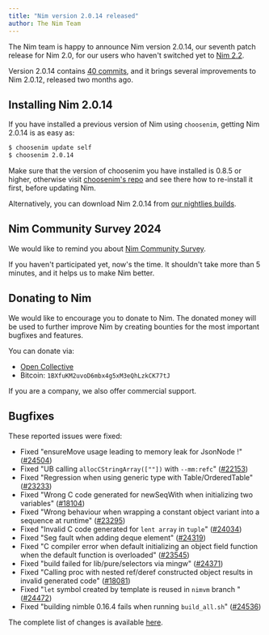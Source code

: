 ```yaml
---
title: "Nim version 2.0.14 released"
author: The Nim Team
---
```


The Nim team is happy to announce Nim version 2.0.14, our seventh patch release for Nim 2.0,
for our users who haven't switched yet to [Nim 2.2](https://nim-lang.org/blog/2024/10/02/nim-220-2010.html).

Version 2.0.14 contains [40 commits](https://github.com/nim-lang/Nim/compare/v2.0.12...v2.0.14), and it brings several improvements to Nim 2.0.12, released two months ago.





## Installing Nim 2.0.14

If you have installed a previous version of Nim using `choosenim`,
getting Nim 2.0.14 is as easy as:

```bash
$ choosenim update self
$ choosenim 2.0.14
```

Make sure that the version of choosenim you have installed is 0.8.5 or higher, otherwise visit [choosenim's repo](https://github.com/nim-lang/choosenim) and see there how to re-install it first, before updating Nim.

Alternatively, you can download Nim 2.0.14 from
[our nightlies builds](https://github.com/nim-lang/nightlies/releases/tag/2024-12-23-version-2-0-bf4de6a394e040d9810cba8c69fb2829ff04dcc6).





## Nim Community Survey 2024

We would like to remind you about [Nim Community Survey](https://nim-lang.org/blog/2024/12/09/community-survey-2024.html).

If you haven't participated yet, now's the time.
It shouldn't take more than 5 minutes, and it helps us to make Nim better.





## Donating to Nim

We would like to encourage you to donate to Nim.
The donated money will be used to further improve Nim by creating bounties
for the most important bugfixes and features.

You can donate via:

* [Open Collective](https://opencollective.com/nim)
* Bitcoin: `1BXfuKM2uvoD6mbx4g5xM3eQhLzkCK77tJ`

If you are a company, we also offer commercial support.





## Bugfixes

These reported issues were fixed:

- Fixed "ensureMove usage leading to memory leak for JsonNode !"
  ([#24504](https://github.com/nim-lang/Nim/issues/24504))
- Fixed "UB calling `allocCStringArray([""])` with `--mm:refc`"
  ([#22153](https://github.com/nim-lang/Nim/issues/22153))
- Fixed "Regression when using generic type with Table/OrderedTable"
  ([#23233](https://github.com/nim-lang/Nim/issues/23233))
- Fixed "Wrong C code generated for newSeqWith when initializing two variables"
  ([#18104](https://github.com/nim-lang/Nim/issues/18104))
- Fixed "Wrong behaviour when wrapping a constant  object variant into a sequence at runtime"
  ([#23295](https://github.com/nim-lang/Nim/issues/23295))
- Fixed "Invalid C code generated for `lent array` in `tuple`"
  ([#24034](https://github.com/nim-lang/Nim/issues/24034))
- Fixed "Seg fault when adding deque element"
  ([#24319](https://github.com/nim-lang/Nim/issues/24319))
- Fixed "C compiler error when default initializing an object field function when the default function is overloaded"
  ([#23545](https://github.com/nim-lang/Nim/issues/23545))
- Fixed "build failed for lib/pure/selectors via mingw"
  ([#24371](https://github.com/nim-lang/Nim/issues/24371))
- Fixed "Calling proc with nested ref/deref constructed object results in invalid generated code"
  ([#18081](https://github.com/nim-lang/Nim/issues/18081))
- Fixed "`let` symbol created by template is reused in `nimvm` branch "
  ([#24472](https://github.com/nim-lang/Nim/issues/24472))
- Fixed "building nimble 0.16.4 fails when running `build_all.sh`"
  ([#24536](https://github.com/nim-lang/Nim/issues/24536))


The complete list of changes is available
[here](https://github.com/nim-lang/Nim/compare/v2.0.12...v2.0.14).
